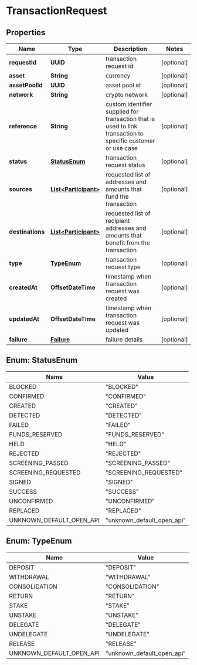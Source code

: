 

# TransactionRequest


## Properties

| Name | Type | Description | Notes |
|------------ | ------------- | ------------- | -------------|
|**requestId** | **UUID** | transaction request id |  [optional] |
|**asset** | **String** | currency |  [optional] |
|**assetPoolId** | **UUID** | asset pool id |  [optional] |
|**network** | **String** | crypto network |  [optional] |
|**reference** | **String** | custom identifier supplied for transaction that is used to link transaction to specific customer or use case |  [optional] |
|**status** | [**StatusEnum**](#StatusEnum) | transaction request status |  [optional] |
|**sources** | [**List&lt;Participant&gt;**](Participant.md) | requested list of addresses and amounts that fund the transaction |  [optional] |
|**destinations** | [**List&lt;Participant&gt;**](Participant.md) | requested list of recipient addresses and amounts that benefit from the transaction |  [optional] |
|**type** | [**TypeEnum**](#TypeEnum) | transaction request type |  [optional] |
|**createdAt** | **OffsetDateTime** | timestamp when transaction request was created |  [optional] |
|**updatedAt** | **OffsetDateTime** | timestamp when transaction request was updated |  [optional] |
|**failure** | [**Failure**](Failure.md) | failure details |  [optional] |



## Enum: StatusEnum

| Name | Value |
|---- | -----|
| BLOCKED | &quot;BLOCKED&quot; |
| CONFIRMED | &quot;CONFIRMED&quot; |
| CREATED | &quot;CREATED&quot; |
| DETECTED | &quot;DETECTED&quot; |
| FAILED | &quot;FAILED&quot; |
| FUNDS_RESERVED | &quot;FUNDS_RESERVED&quot; |
| HELD | &quot;HELD&quot; |
| REJECTED | &quot;REJECTED&quot; |
| SCREENING_PASSED | &quot;SCREENING_PASSED&quot; |
| SCREENING_REQUESTED | &quot;SCREENING_REQUESTED&quot; |
| SIGNED | &quot;SIGNED&quot; |
| SUCCESS | &quot;SUCCESS&quot; |
| UNCONFIRMED | &quot;UNCONFIRMED&quot; |
| REPLACED | &quot;REPLACED&quot; |
| UNKNOWN_DEFAULT_OPEN_API | &quot;unknown_default_open_api&quot; |



## Enum: TypeEnum

| Name | Value |
|---- | -----|
| DEPOSIT | &quot;DEPOSIT&quot; |
| WITHDRAWAL | &quot;WITHDRAWAL&quot; |
| CONSOLIDATION | &quot;CONSOLIDATION&quot; |
| RETURN | &quot;RETURN&quot; |
| STAKE | &quot;STAKE&quot; |
| UNSTAKE | &quot;UNSTAKE&quot; |
| DELEGATE | &quot;DELEGATE&quot; |
| UNDELEGATE | &quot;UNDELEGATE&quot; |
| RELEASE | &quot;RELEASE&quot; |
| UNKNOWN_DEFAULT_OPEN_API | &quot;unknown_default_open_api&quot; |



